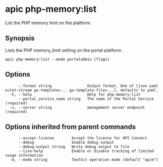 # apic php-memory:list

List the PHP memory limit on the platform.

## Synopsis

Lists the PHP memory_limit setting on the portal platform.

```
apic php-memory:list --mode portaladmin [flags]
```

## Options

```
      --format string                Output format. One of [json yaml octet-stream go-template=... go-template-file=...], defaults to yaml.
  -h, --help                         Help for php-memory:list
      --portal_service_name string   The name of the Portal Service (required)
  -s, --server string                management server endpoint (required)
```

## Options inherited from parent commands

```
      --accept-license        Accept the license for API Connect
      --debug                 Enable debug output
      --debug-output string   Write debug output to file
      --live-help             Enable or disable tracking of limited usage information
  -m, --mode string           Toolkit operation mode (default "apim")
```
